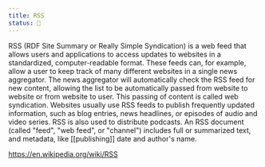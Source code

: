 ```yaml
---
title: RSS
status: 🌻
---
```


RSS (RDF Site Summary or Really Simple Syndication) is a web feed that allows users and applications to access updates to websites in a standardized, computer-readable format. These feeds can, for example, allow a user to keep track of many different websites in a single news aggregator. The news aggregator will automatically check the RSS feed for new content, allowing the list to be automatically passed from website to website or from website to user. This passing of content is called web syndication. Websites usually use RSS feeds to publish frequently updated information, such as blog entries, news headlines, or episodes of audio and video series. RSS is also used to distribute podcasts. An RSS document (called "feed", "web feed", or "channel") includes full or summarized text, and metadata, like [[publishing]] date and author's name.

<https://en.wikipedia.org/wiki/RSS>